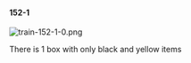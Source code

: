 #### 152-1
![train-152-1-0.png](https://github.com/lil-lab/nlvr/raw/master/nlvr/train/images/55/train-152-1-0.png "train-152-1-0.png")

There is 1 box with only black and yellow items